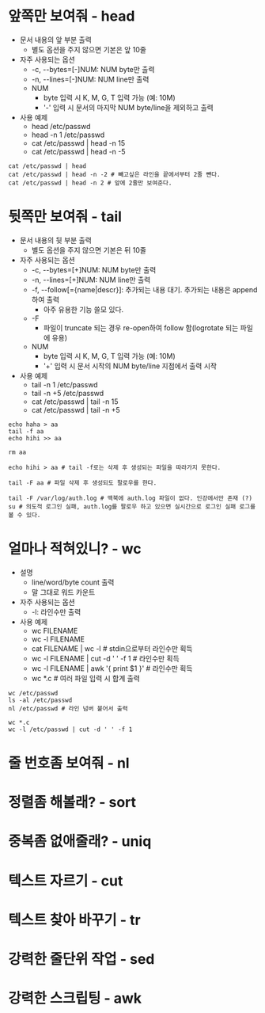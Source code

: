 # 앞쪽만 보여줘 - head
- 문서 내용의 앞 부분 출력
  - 별도 옵션을 주지 않으면 기본은 앞 10줄
- 자주 사용되는 옵션
  - -c, --bytes=[-]NUM: NUM byte만 출력
  - -n, --lines=[-]NUM: NUM line만 출력
  - NUM
    - byte 입력 시 K, M, G, T 입력 가능 (예: 10M)
    - '-' 입력 시 문서의 마지막 NUM byte/line을 제외하고 출력
- 사용 예제
  - head /etc/passwd
  - head -n 1 /etc/passwd
  - cat /etc/passwd | head -n 15
  - cat /etc/passwd | head -n -5

```shell
cat /etc/passwd | head
cat /etc/passwd | head -n -2 # 빼고싶은 라인을 끝에서부터 2줄 뺸다.
cat /etc/passwd | head -n 2 # 앞에 2줄만 보여준다.
```

# 뒷쪽만 보여줘 - tail
- 문서 내용의 뒷 부분 출력
  - 별도 옵션을 주지 않으면 기본은 뒤 10줄
- 자주 사용되는 옵션
  - -c, --bytes=[+]NUM: NUM byte만 출력
  - -n, --lines=[+]NUM: NUM line만 출력
  - -f, --follow[={name|descr}]: 추가되는 내용 대기. 추가되는 내용은 append하여 출력
    - 아주 유용한 기능 쓸모 있다.
  - -F
    - 파일이 truncate 되는 경우 re-open하여 follow 함(logrotate 되는 파일에 유용)
  - NUM
    - byte 입력 시 K, M, G, T 입력 가능 (예: 10M)
    - '+' 입력 시 문서 시작의 NUM byte/line 지점에서 출력 시작 
- 사용 예제
  - tail -n 1 /etc/passwd
  - tail -n +5 /etc/passwd
  - cat /etc/passwd | tail -n 15
  - cat /etc/passwd | tail -n +5

```shell
echo haha > aa
tail -f aa
echo hihi >> aa

rm aa

echo hihi > aa # tail -f로는 삭제 후 생성되는 파일을 따라가지 못한다.

tail -F aa # 파일 삭제 후 생성되도 팔로우를 한다.

tail -F /var/log/auth.log # 맥북에 auth.log 파일이 없다. 인강에서만 존재 (?)
su # 의도적 로그인 실패, auth.log를 팔로우 하고 있으면 실시간으로 로그인 실패 로그를 볼 수 있다. 
```

# 얼마나 적혀있니? - wc
- 설명
  - line/word/byte count 출력
  - 말 그대로 워드 카운트
- 자주 사용되는 옵션
  - -l: 라인수만 출력
- 사용 예제
  - wc FILENAME
  - wc -l FILENAME
  - cat FILENAME | wc -l # stdin으로부터 라인수만 획득
  - wc -l FILENAME | cut -d ' ' -f 1 # 라인수만 획득
  - wc -l FILENAME | awk '{ print $1 }' # 라인수만 획득
  - wc *.c # 여러 파일 입력 시 합계 출력

```shell
wc /etc/passwd
ls -al /etc/passwd
nl /etc/passwd # 라인 넘버 붙어서 출력

wc *.c
wc -l /etc/passwd | cut -d ' ' -f 1
```

# 줄 번호좀 보여줘 - nl

# 정렬좀 해볼래? - sort

# 중복좀 없애줄래? - uniq

# 텍스트 자르기 - cut

# 텍스트 찾아 바꾸기 - tr

# 강력한 줄단위 작업 - sed

# 강력한 스크립팅 - awk